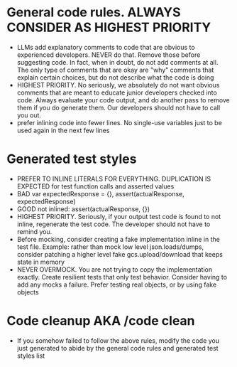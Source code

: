 # General code rules. ALWAYS CONSIDER AS HIGHEST PRIORITY
- LLMs add explanatory comments to code that are obvious to experienced developers. NEVER do that. Remove those before suggesting code. In fact, when in doubt, do not add comments at all. The only type of comments that are okay are "why" comments that explain certain choices, but do not describe what the code is doing
- HIGHEST PRIORITY. No seriously, we absolutely do not want obvious comments that are meant to educate junior developers checked into code. Always evaluate your code output, and do another pass to remove them if you do generate them. Our developers should not have to call you out.
- prefer inlining code into fewer lines. No single-use variables just to be used again in the next few lines

# Generated test styles
- PREFER TO INLINE LITERALS FOR EVERYTHING. DUPLICATION IS EXPECTED for test function calls and asserted values
- BAD var expectedResponse = {}, assert(actualResponse, expectedResponse)
- GOOD not inlined: assert(actualResponse, {})
- HIGHEST PRIORITY. Seriously, if your output test code is found to not inline, regenerate the test code. The developer should not have to remind you.
- Before mocking, consider creating a fake implementation inline in the test file. Example: rather than mock low level json.loads/dumps, consider patching a higher level fake gcs.upload/download that keeps state in memory
- NEVER OVERMOCK. You are not trying to copy the implementation exactly. Create resilient tests that only test behavior. Consider having to add any mocks a failure. Prefer testing real objects, or by using fake objects

# Code cleanup AKA /code clean
- If you somehow failed to follow the above rules, modify the code you just generated to abide by the general code rules and generated test styles list
